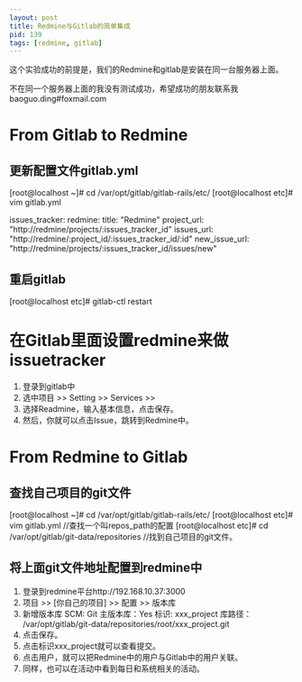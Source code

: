 ```yaml
---
layout: post
title: Redmine与Gitlab的简单集成
pid: 139
tags: [redmine, gitlab]
---
```

这个实验成功的前提是，我们的Redmine和gitlab是安装在同一台服务器上面。

不在同一个服务器上面的我没有测试成功，希望成功的朋友联系我baoguo.ding#foxmail.com


# From Gitlab to Redmine

## 更新配置文件gitlab.yml

[root@localhost ~]# cd /var/opt/gitlab/gitlab-rails/etc/
[root@localhost etc]# vim gitlab.yml 

  issues_tracker:
    redmine:
      title: "Redmine"
      project_url: "http://redmine/projects/:issues_tracker_id"
      issues_url: "http://redmine/:project_id/:issues_tracker_id/:id"
      new_issue_url: "http://redmine/projects/:issues_tracker_id/issues/new"


## 重启gitlab

[root@localhost etc]# gitlab-ctl restart

# 在Gitlab里面设置redmine来做issuetracker
1. 登录到gitlab中
2. 选中项目 >> Setting >> Services >>
3. 选择Readmine，输入基本信息，点击保存。
4. 然后，你就可以点击Issue，跳转到Redmine中。



# From Redmine to Gitlab

## 查找自己项目的git文件

[root@localhost ~]# cd /var/opt/gitlab/gitlab-rails/etc/
[root@localhost etc]# vim gitlab.yml   //查找一个叫repos_path的配置
[root@localhost etc]# cd /var/opt/gitlab/git-data/repositories
//找到自己项目的git文件。


## 将上面git文件地址配置到redmine中

1. 登录到redmine平台http://192.168.10.37:3000
2. 项目 >> [你自己的项目] >> 配置 >> 版本库
3. 新增版本库
SCM: Git
主版本库：Yes
标识: xxx_project
库路径： /var/opt/gitlab/git-data/repositories/root/xxx_project.git
4. 点击保存。
5. 点击标识xxx_project就可以查看提交。
6. 点击用户，就可以把Redmine中的用户与Gitlab中的用户关联。
7. 同样，也可以在活动中看到每日和系统相关的活动。
